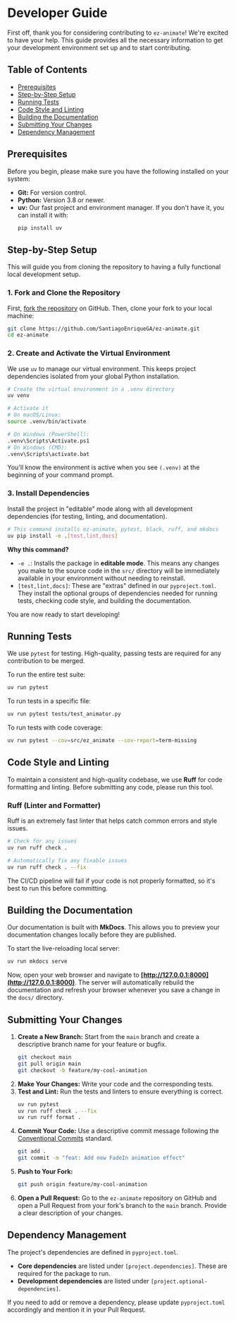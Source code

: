 # Developer Guide

First off, thank you for considering contributing to `ez-animate`! We're excited to have your help. This guide provides all the necessary information to get your development environment set up and to start contributing.

## Table of Contents

- [Prerequisites](#prerequisites)
- [Step-by-Step Setup](#step-by-step-setup)
- [Running Tests](#running-tests)
- [Code Style and Linting](#code-style-and-linting)
- [Building the Documentation](#building-the-documentation)
- [Submitting Your Changes](#submitting-your-changes)
- [Dependency Management](#dependency-management)

## Prerequisites

Before you begin, please make sure you have the following installed on your system:

- **Git:** For version control.
- **Python:** Version 3.8 or newer.
- **uv:** Our fast project and environment manager. If you don't have it, you can install it with:
  ```bash
  pip install uv
  ```

## Step-by-Step Setup

This will guide you from cloning the repository to having a fully functional local development setup.

### 1. Fork and Clone the Repository

First, [fork the repository](https://github.com/your-username/ez-animate/fork) on GitHub. Then, clone your fork to your local machine:

```bash
git clone https://github.com/SantiagoEnriqueGA/ez-animate.git
cd ez-animate
```

### 2. Create and Activate the Virtual Environment

We use `uv` to manage our virtual environment. This keeps project dependencies isolated from your global Python installation.

```bash
# Create the virtual environment in a .venv directory
uv venv

# Activate it
# On macOS/Linux:
source .venv/bin/activate

# On Windows (PowerShell):
.venv\Scripts\Activate.ps1
# On Windows (CMD):
.venv\Scripts\activate.bat
```

You'll know the environment is active when you see `(.venv)` at the beginning of your command prompt.

### 3. Install Dependencies

Install the project in "editable" mode along with all development dependencies (for testing, linting, and documentation).

```bash
# This command installs ez-animate, pytest, black, ruff, and mkdocs
uv pip install -e .[test,lint,docs]
```

**Why this command?**

-   `-e .`: Installs the package in **editable mode**. This means any changes you make to the source code in the `src/` directory will be immediately available in your environment without needing to reinstall.
-   `[test,lint,docs]`: These are "extras" defined in our `pyproject.toml`. They install the optional groups of dependencies needed for running tests, checking code style, and building the documentation.

You are now ready to start developing!

## Running Tests

We use `pytest` for testing. High-quality, passing tests are required for any contribution to be merged.

To run the entire test suite:

```bash
uv run pytest
```

To run tests in a specific file:

```bash
uv run pytest tests/test_animator.py
```

To run tests with code coverage:

```bash
uv run pytest --cov=src/ez_animate --cov-report=term-missing
```

## Code Style and Linting

To maintain a consistent and high-quality codebase, we use **Ruff** for code formatting and linting. Before submitting any code, please run this tool.

### Ruff (Linter and Formatter)

Ruff is an extremely fast linter that helps catch common errors and style issues.

```bash
# Check for any issues
uv run ruff check .

# Automatically fix any fixable issues
uv run ruff check . --fix
```

The CI/CD pipeline will fail if your code is not properly formatted, so it's best to run this before committing.

## Building the Documentation

Our documentation is built with **MkDocs**. This allows you to preview your documentation changes locally before they are published.

To start the live-reloading local server:

```bash
uv run mkdocs serve
```

Now, open your web browser and navigate to **[http://127.0.0.1:8000](http://127.0.0.1:8000)**. The server will automatically rebuild the documentation and refresh your browser whenever you save a change in the `docs/` directory.

## Submitting Your Changes

1.  **Create a New Branch:** Start from the `main` branch and create a descriptive branch name for your feature or bugfix.
    ```bash
    git checkout main
    git pull origin main
    git checkout -b feature/my-cool-animation
    ```
2.  **Make Your Changes:** Write your code and the corresponding tests.
3.  **Test and Lint:** Run the tests and linters to ensure everything is correct.
    ```bash
    uv run pytest
    uv run ruff check . --fix
    uv run ruff format .
    ```
4.  **Commit Your Code:** Use a descriptive commit message following the [Conventional Commits](https://www.conventionalcommits.org/) standard.
    ```bash
    git add .
    git commit -m "feat: Add new FadeIn animation effect"
    ```
5.  **Push to Your Fork:**
    ```bash
    git push origin feature/my-cool-animation
    ```
6.  **Open a Pull Request:** Go to the `ez-animate` repository on GitHub and open a Pull Request from your fork's branch to the `main` branch. Provide a clear description of your changes.

## Dependency Management

The project's dependencies are defined in `pyproject.toml`.

-   **Core dependencies** are listed under `[project.dependencies]`. These are required for the package to run.
-   **Development dependencies** are listed under `[project.optional-dependencies]`.

If you need to add or remove a dependency, please update `pyproject.toml` accordingly and mention it in your Pull Request.
